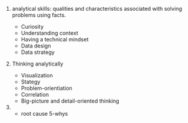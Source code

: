 1. analytical skills: qualities and characteristics associated with solving problems using facts.
    - Curiosity
    - Understanding context
    - Having a technical mindset
    - Data design
    - Data strategy

2. Thinking analytically
    - Visualization
    - Stategy
    - Problem-orientiation
    - Correlation
    - Big-picture and detail-oriented thinking

3. 
    - root cause 5-whys